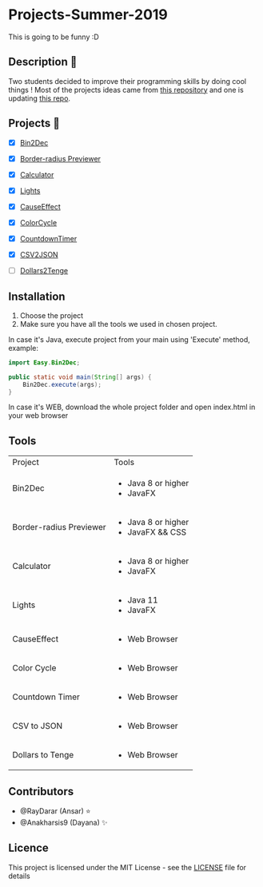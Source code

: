 # Projects-Summer-2019

This is going to be funny :D

## Description 🚀
Two students decided to improve their programming skills by doing cool things !
Most of the projects ideas came from [this repository](https://github.com/florinpop17/app-ideas) and one is updating [this repo](https://github.com/RayDarar/Labirint).

## Projects 📑
- [x] [Bin2Dec](src/Easy/Bin2Dec/Bin2Dec.java)
- [x] [Border-radius Previewer](src/Easy/BRP/BRP.java)
- [x] [Calculator](src/Easy/Calculator/Calculator.java)
- [x] [Lights](src/Easy/Lights/Lights.java)
- [x] [CauseEffect](src/Easy/CauseEffect/index.html)
- [x] [ColorCycle](src/Easy/ColorCycle/index.html)
- [x] [CountdownTimer](src/Easy/CountdownTimer/index.html)
- [x] [CSV2JSON](src/Easy/CSV2JSON/index.html)
- [ ] [Dollars2Tenge](src/Easy/Dollars2Tenge/index.html)


## Installation
1) Choose the project
2) Make sure you have all the tools we used in chosen project.

In case it's Java, execute project from your main using 'Execute' method, example:
```Java
import Easy.Bin2Dec;

public static void main(String[] args) {
    Bin2Dec.execute(args);
}
```
In case it's WEB, download the whole project folder and open index.html in your web browser

## Tools
<table>
    <tr>
        <td>Project</td>
        <td>Tools</td>
    </tr>
    <tr>
        <td>Bin2Dec</td>
        <td>
            <ul>
                <li>Java 8 or higher</li>
                <li>JavaFX</li>
            </ul>
        </td>
    </tr>
    <tr>
        <td>Border-radius Previewer</td>
        <td>
            <ul>
                <li>Java 8 or higher</li>
                <li>JavaFX && CSS</li>
            </ul>
        </td>
    </tr>
    <tr>
        <td>Calculator</td>
        <td>
            <ul>
                <li>Java 8 or higher</li>
                <li>JavaFX</li>
            </ul>
        </td>
    </tr>
    <tr>
        <td>Lights</td>
        <td>
            <ul>
                <li>Java 11</li>
                <li>JavaFX</li>
            </ul>
        </td>
    </tr>
    <tr>
        <td>CauseEffect</td>
        <td>
            <ul>
                <li>Web Browser</li>
            </ul>
        </td>
    </tr>
    <tr>
        <td>Color Cycle</td>
        <td>
            <ul>
                <li>Web Browser</li>
            </ul>
        </td>
    </tr>
    <tr>
        <td>Countdown Timer</td>
        <td>
            <ul>
                <li>Web Browser</li>
            </ul>
        </td>
    </tr>
    <tr>
        <td>CSV to JSON</td>
        <td>
            <ul>
                <li>Web Browser</li>
            </ul>
        </td>
    </tr>
    <tr>
        <td>Dollars to Tenge</td>
        <td>
            <ul>
                <li>Web Browser</li>
            </ul>
        </td>
    </tr>
</table>

## Contributors
- @RayDarar (Ansar) :star:
- @Anakharsis9 (Dayana) :sparkles:

## Licence
This project is licensed under the MIT License - see the [LICENSE](LICENSE) file for details
